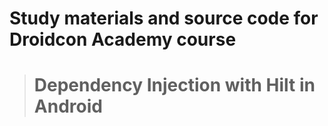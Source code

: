 # Study materials and source code for **Droidcon Academy** course 
> # Dependency Injection with Hilt in Android
